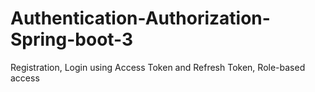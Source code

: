 # Authentication-Authorization-Spring-boot-3
Registration, Login using Access Token and Refresh Token, Role-based access
